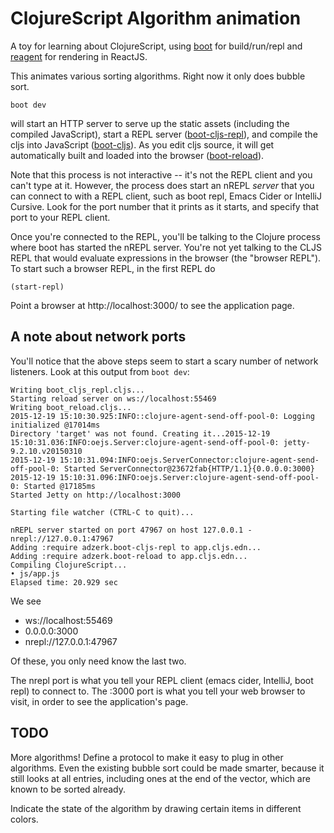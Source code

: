 # ClojureScript Algorithm animation

A toy for learning about ClojureScript, using [boot](https://github.com/boot-clj/boot) 
for build/run/repl and [reagent](https://reagent-project.github.io/) for rendering in ReactJS.

This animates various sorting algorithms.
Right now it only does bubble sort.

```
boot dev
```

will start an HTTP server to serve up the static assets (including the
compiled JavaScript), 
start a REPL server ([boot-cljs-repl](https://github.com/adzerk-oss/boot-cljs-repl)), 
and compile the cljs into JavaScript ([boot-cljs](https://github.com/adzerk-oss/boot-cljs)).
As you edit cljs source, it will get automatically built and loaded into
the browser ([boot-reload](https://github.com/adzerk-oss/boot-reload)).

Note that this process is not interactive -- it's not the REPL client and you can't type at it.
However, the process does start an nREPL *server* that you can connect to with a REPL client,
such as boot repl, Emacs Cider or IntelliJ Cursive.  Look for the port number that it prints
as it starts, and specify that port to your REPL client.

Once you're connected to the REPL, you'll be talking to the Clojure process
where boot has started the nREPL server.  You're not yet talking to the CLJS
REPL that would evaluate expressions in the browser (the "browser REPL").
To start such a browser REPL, in the first REPL do

```(start-repl)```

Point a browser at http://localhost:3000/ to see the application page.

## A note about network ports

You'll notice that the above steps seem to start a scary number of network
listeners.  Look at this output from `boot dev`:

```
Writing boot_cljs_repl.cljs...
Starting reload server on ws://localhost:55469
Writing boot_reload.cljs...
2015-12-19 15:10:30.925:INFO::clojure-agent-send-off-pool-0: Logging initialized @17014ms
Directory 'target' was not found. Creating it...2015-12-19 15:10:31.036:INFO:oejs.Server:clojure-agent-send-off-pool-0: jetty-9.2.10.v20150310
2015-12-19 15:10:31.094:INFO:oejs.ServerConnector:clojure-agent-send-off-pool-0: Started ServerConnector@23672fab{HTTP/1.1}{0.0.0.0:3000}
2015-12-19 15:10:31.096:INFO:oejs.Server:clojure-agent-send-off-pool-0: Started @17185ms
Started Jetty on http://localhost:3000

Starting file watcher (CTRL-C to quit)...

nREPL server started on port 47967 on host 127.0.0.1 - nrepl://127.0.0.1:47967
Adding :require adzerk.boot-cljs-repl to app.cljs.edn...
Adding :require adzerk.boot-reload to app.cljs.edn...
Compiling ClojureScript...
• js/app.js
Elapsed time: 20.929 sec
```

We see 
- ws://localhost:55469
- 0.0.0.0:3000
- nrepl://127.0.0.1:47967

Of these, you only need know the last two.

The nrepl port is what you tell your REPL client (emacs cider, IntelliJ, boot repl) to connect to.
The :3000 port is what you tell your web browser to visit, in order to see the application's page.


## TODO

More algorithms!  Define a protocol to make it easy to plug in other algorithms.
Even the existing bubble sort could be made smarter, because it still looks at
all entries, including ones at the end of the vector, which are known to be sorted already.

Indicate the state of the algorithm by drawing certain items in different colors.

